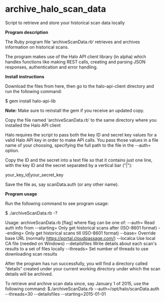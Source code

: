 # archive_halo_scan_data
Script to retrieve and store your historical scan data locally

<b>Program description</b>

The Ruby program file ‘archiveScanData.rb’ retrieves and archives information on historical scans.

The program makes use of the Halo API client library (in alpha) which handles functions like making REST calls, creating and parsing JSON responses, authentication and error handling.

<b>Install instructions</b>

Download the files from here, then go to the halo-api-client directory and run the following command:

$ gem install halo-api-lib

<b>Note:</b> Make sure to reinstall the gem if you receive an updated copy.

Copy the file named ‘archiveScanData.rb’ to the same directory where you installed the Halo API client

Halo requires the script to pass both the key ID and secret key values for a valid Halo API key in order to make API calls. You pass those values in a file name of your choosing, specifying the full path to the file in the --auth=<filename> option.

Copy the ID and the secret into a text file so that it contains just one line, with the key ID and the secret
separated by a vertical bar ("|"):

your_key_id|your_secret_key

Save the file as, say scanData.auth (or any other name).

<b>Program usage</b>

Run the following command to see program usage:

$ ./archiveScanData.rb -?

Usage: archiveScanData.rb [flag]
  where flag can be one of:
    --auth=<file>			Read auth info from <file>
    --starting=<when>		Only get historical scans after <when> (ISO-8601 format)
    --ending=<when>		Only get historical scans till <when> (ISO-8601 format)
    --base=<url>			Override base URL (normally https://portal.cloudpassage.com/)
    --localca			Use local CA file (needed on Windows)
    --detailsfiles			Write details about each scan's results to a set of files locally
    --threads=<num>		Set number of threads to use downloading scan results

After the program has run successfully, you will find a directory called “details” created under your current working directory under which the scan details will be archived.

To retrieve and archive scan data since, say January 1 of 2015, use the following command:
$./archiveScanData.rb --auth=/opt/halo/scanData.auth --threads=30 --detailsfiles --starting=2015-01-01

  <!---
  #CPTAGS:community-supported archive
  -->
